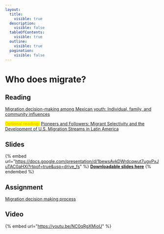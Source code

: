 ```yaml
---
layout:
  title:
    visible: true
  description:
    visible: false
  tableOfContents:
    visible: true
  outline:
    visible: true
  pagination:
    visible: false
---
```


# Who does migrate?

## Reading

[Migration decision-making among Mexican youth: Individual, family, and community influences](https://drive.google.com/open?id=15l9HleZphTIO2gb0MOPApkEaNUgxgnE1\&usp=drive\_fs)

<mark style="color:orange;">Optional reading:</mark> [Pioneers and Followers: Migrant Selectivity and the Development of U.S. Migration Streams in Latin America](https://drive.google.com/open?id=17f4DAVtRqmLYMZ93ywNWwsFBofPMJgdW\&usp=drive\_fs)

## Slides

{% embed url="https://docs.google.com/presentation/d/1bewsAvkDWrdcqwut7ugvPxJuTAC0aHXi?rtpof=true&usp=drive_fs" %}
[**Downloadable slides here**](https://docs.google.com/presentation/d/1bewsAvkDWrdcqwut7ugvPxJuTAC0aHXi?rtpof=true\&usp=drive\_fs)
{% endembed %}

## Assignment

[Migration decision making process](https://docs.google.com/document/d/1bd3HpruqUFCgsDqxL7tsOItRUTlv\_3iP?rtpof=true\&usp=drive\_fs)

## Video

{% embed url="https://youtu.be/NC0qRgXMioU" %}
